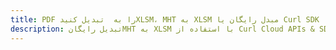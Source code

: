 ---title: PDF را به  تبدیل کنیدXLSM، MHT به XLSM مبدل رایگان یا Curl SDKdescription: تبدیل رایگانMHT به XLSM با استفاده از Curl Cloud APIs & SDK همچنین اسناد PDF را در Cloud ایجاد، ویرایش و رندر کنید.---